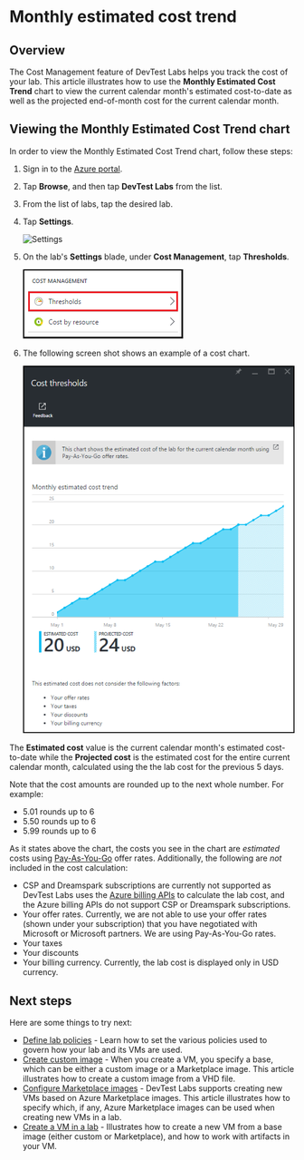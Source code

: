 <properties
	pageTitle="Monthly estimated cost trend | Microsoft Azure"
	description="Learn about the DevTest Labs monthly estimated cost trend chart."
	services="devtest-lab,virtual-machines"
	documentationCenter="na"
	authors="tomarcher"
	manager="douge"
	editor=""/>

<tags
	ms.service="devtest-lab"
	ms.workload="na"
	ms.tgt_pltfrm="na"
	ms.devlang="na"
	ms.topic="article"
	ms.date="05/25/2016"
	ms.author="tarcher"/>

# Monthly estimated cost trend

## Overview

The Cost Management feature of DevTest Labs helps you track the cost of your lab. 
This article illustrates how to use the **Monthly Estimated Cost Trend** chart 
to view the current calendar month's estimated cost-to-date as well as the projected end-of-month cost for the current calendar month.

## Viewing the Monthly Estimated Cost Trend chart

In order to view the Monthly Estimated Cost Trend chart, follow these steps: 

1. Sign in to the [Azure portal](http://go.microsoft.com/fwlink/p/?LinkID=525040).

1. Tap **Browse**, and then tap **DevTest Labs** from the list.

1. From the list of labs, tap the desired lab.   

1. Tap **Settings**.

	![Settings](./media/devtest-lab-configure-cost-management/lab-blade-settings.png)

1. On the lab's **Settings** blade, under **Cost Management**, tap **Thresholds**.

	![Menu](./media/devtest-lab-configure-cost-management/menu.png)
 
1. The following screen shot shows an example of a cost chart. 

    ![Cost chart](./media/devtest-lab-configure-cost-management/graph.png)

The **Estimated cost** value is the current calendar month's estimated cost-to-date while the **Projected cost** is the estimated cost for the entire current calendar month,
calculated using the the lab cost for the previous 5 days.
 
Note that the cost amounts are rounded up to the next whole number. For example: 

- 5.01 rounds up to 6 
- 5.50 rounds up to 6
- 5.99 rounds up to 6

As it states above the chart, the costs you see in the chart are *estimated* costs using [Pay-As-You-Go](https://azure.microsoft.com/offers/ms-azr-0003p/) offer rates.
Additionally, the following are *not* included in the cost calculation:

- CSP and Dreamspark subscriptions are currently not supported as DevTest Labs uses the [Azure billing APIs](../billing-usage-rate-card-overview.md) 
to calculate the lab cost, and the Azure billing APIs do not support CSP or Dreamspark subscriptions.
- Your offer rates. Currently, we are not able to use your offer rates (shown under your subscription) that you have negotiated with Microsoft or Microsoft partners. We are using Pay-As-You-Go rates.
- Your taxes
- Your discounts
- Your billing currency. Currently, the lab cost is displayed only in USD currency.

## Next steps

Here are some things to try next:

- [Define lab policies](./devtest-lab-set-lab-policy.md) - Learn how to set the various policies used to govern how your lab and its VMs are used. 
- [Create custom image](./devtest-lab-create-template.md) - When you create a VM, you specify a base, which can be either a custom image or a Marketplace image. This article illustrates
how to create a custom image from a VHD file.
- [Configure Marketplace images](./devtest-lab-configure-marketplace-images.md) - DevTest Labs supports creating new VMs based on Azure Marketplace images. This article
illustrates how to specify which, if any, Azure Marketplace images can be used when creating new VMs in a lab.
- [Create a VM in a lab](./devtest-lab-add-vm-with-artifacts.md) - Illustrates how to create a new VM from a base image (either custom or Marketplace), and how to work with
artifacts in your VM.